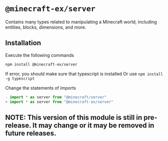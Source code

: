 # `@minecraft-ex/server`

Contains many types related to manipulating a Minecraft world, including entities, blocks, dimensions, and more.

## Installation

Execute the following commands

```shell
npm install @minecraft-ex/server
```

If error, you should make sure that typescript is installed
Or use `npm install -g typescript`

Change the statements of imports

```ts
- import * as server from "@minecraft/server"
+ import * as server from "@minecraft-ex/server"
```

## **NOTE: This version of this module is still in pre-release.  It may change or it may be removed in future releases.**

